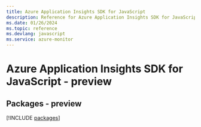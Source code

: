 ```yaml
---
title: Azure Application Insights SDK for JavaScript
description: Reference for Azure Application Insights SDK for JavaScript
ms.date: 01/26/2024
ms.topic: reference
ms.devlang: javascript
ms.service: azure-monitor
---
```

# Azure Application Insights SDK for JavaScript - preview
## Packages - preview
[!INCLUDE [packages](application-insights-index.md)]